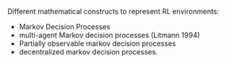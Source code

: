 Different mathematical constructs to represent RL environments:
- Markov Decision Processes
- multi-agent Markov decision processes (Litmann 1994)
- Partially observable markov decision processes
- decentralized markov decision processes.
